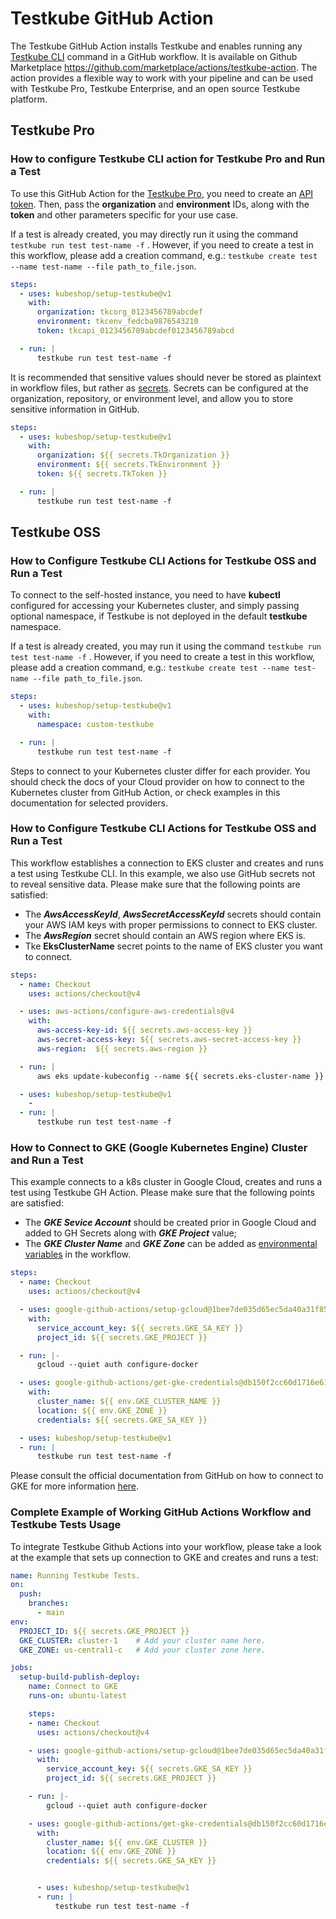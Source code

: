 # Testkube GitHub Action

The Testkube GitHub Action installs Testkube and enables running any [Testkube CLI](https://docs.testkube.io/cli/testkube) command in a GitHub workflow. It is available on Github Marketplace <https://github.com/marketplace/actions/testkube-action>.
The action provides a flexible way to work with your pipeline and can be used with Testkube Pro, Testkube Enterprise, and an open source Testkube platform.

## Testkube Pro

### How to configure Testkube CLI action for Testkube Pro and Run a Test

To use this GitHub Action for the [Testkube Pro](https://app.testkube.io/), you need to create an [API token](https://docs.testkube.io/testkube-pro/articles/organization-management/#api-tokens).
Then, pass the **organization** and **environment** IDs, along with the **token** and other parameters specific for your use case.

If a test is already created, you may directly run it using the command `testkube run test test-name -f` . However, if you need to create a test in this workflow, please add a creation command, e.g.: `testkube create test --name test-name --file path_to_file.json`.

```yaml
steps:
  - uses: kubeshop/setup-testkube@v1
    with:
      organization: tkcorg_0123456789abcdef
      environment: tkcenv_fedcba9876543210
      token: tkcapi_0123456789abcdef0123456789abcd

  - run: |
      testkube run test test-name -f 

```
It is recommended that sensitive values should never be stored as plaintext in workflow files, but rather as [secrets](https://docs.github.com/en/actions/security-guides/using-secrets-in-github-actions).  Secrets can be configured at the organization, repository, or environment level, and allow you to store sensitive information in GitHub.

```yaml
steps:
  - uses: kubeshop/setup-testkube@v1
    with:
      organization: ${{ secrets.TkOrganization }}
      environment: ${{ secrets.TkEnvironment }}
      token: ${{ secrets.TkToken }}

  - run: |
      testkube run test test-name -f 

 ```
## Testkube OSS

### How to Configure Testkube CLI Actions for Testkube OSS and Run a Test

To connect to the self-hosted instance, you need to have **kubectl** configured for accessing your Kubernetes cluster, and simply passing optional namespace, if Testkube is not deployed in the default **testkube** namespace. 

If a test is already created, you may run it using the command `testkube run test test-name -f` . However, if you need to create a test in this workflow, please add a creation command, e.g.: `testkube create test --name test-name --file path_to_file.json`.

```yaml
steps: 
  - uses: kubeshop/setup-testkube@v1
    with:
      namespace: custom-testkube

  - run: |
      testkube run test test-name -f 

```

Steps to connect to your Kubernetes cluster differ for each provider. You should check the docs of your Cloud provider on how to connect to the Kubernetes cluster from GitHub Action, or check examples in this documentation for selected providers.

### How to Configure Testkube CLI Actions for Testkube OSS and Run a Test

This workflow establishes a connection to EKS cluster and creates and runs a test using Testkube CLI. In this example, we also use GitHub secrets not to reveal sensitive data. Please make sure that the following points are satisfied:
- The **_AwsAccessKeyId_**, **_AwsSecretAccessKeyId_** secrets should contain your AWS IAM keys with proper permissions to connect to EKS cluster.
- The **_AwsRegion_** secret should contain an AWS region where EKS is.
- Tke **EksClusterName** secret points to the name of EKS cluster you want to connect.

```yaml
steps:   
  - name: Checkout
    uses: actions/checkout@v4

  - uses: aws-actions/configure-aws-credentials@v4
    with:
      aws-access-key-id: ${{ secrets.aws-access-key }}
      aws-secret-access-key: ${{ secrets.aws-secret-access-key }} 
      aws-region:  ${{ secrets.aws-region }}  

  - run: |
      aws eks update-kubeconfig --name ${{ secrets.eks-cluster-name }} --region ${{ secrets.aws-region }} 

  - uses: kubeshop/setup-testkube@v1
    - 
  - run: |
      testkube run test test-name -f 
```

### How to Connect to GKE (Google Kubernetes Engine) Cluster and Run a Test 

This example connects to a k8s cluster in Google Cloud, creates and runs a test using Testkube GH Action. Please make sure that the following points are satisfied:
- The **_GKE Sevice Account_** should be created prior in Google Cloud and added to GH Secrets along with **_GKE Project_** value;
- The **_GKE Cluster Name_** and **_GKE Zone_** can be added as [environmental variables](https://docs.github.com/en/actions/learn-github-actions/variables) in the workflow.

```yaml
steps:    
  - name: Checkout
    uses: actions/checkout@v4

  - uses: google-github-actions/setup-gcloud@1bee7de035d65ec5da40a31f8589e240eba8fde5
    with:
      service_account_key: ${{ secrets.GKE_SA_KEY }}
      project_id: ${{ secrets.GKE_PROJECT }}

  - run: |-
      gcloud --quiet auth configure-docker

  - uses: google-github-actions/get-gke-credentials@db150f2cc60d1716e61922b832eae71d2a45938f
    with:
      cluster_name: ${{ env.GKE_CLUSTER_NAME }}
      location: ${{ env.GKE_ZONE }}
      credentials: ${{ secrets.GKE_SA_KEY }}

  - uses: kubeshop/setup-testkube@v1
  - run: |
      testkube run test test-name -f 
```
Please consult the official documentation from GitHub on how to connect to GKE for more information [here](https://docs.github.com/en/actions/deployment/deploying-to-google-kubernetes-engine).

### Complete Example of Working GitHub Actions Workflow and Testkube Tests Usage
To integrate Testkube Github Actions into your workflow, please take a look at the example that sets up connection to GKE and creates and runs a test:

```yaml
name: Running Testkube Tests.
on:
  push:
    branches:
      - main
env:
  PROJECT_ID: ${{ secrets.GKE_PROJECT }}
  GKE_CLUSTER: cluster-1    # Add your cluster name here.
  GKE_ZONE: us-central1-c   # Add your cluster zone here.

jobs:
  setup-build-publish-deploy:
    name: Connect to GKE
    runs-on: ubuntu-latest

    steps:
    - name: Checkout
      uses: actions/checkout@v4

    - uses: google-github-actions/setup-gcloud@1bee7de035d65ec5da40a31f8589e240eba8fde5
      with:
        service_account_key: ${{ secrets.GKE_SA_KEY }}
        project_id: ${{ secrets.GKE_PROJECT }}

    - run: |-
        gcloud --quiet auth configure-docker

    - uses: google-github-actions/get-gke-credentials@db150f2cc60d1716e61922b832eae71d2a45938f
      with:
        cluster_name: ${{ env.GKE_CLUSTER }}
        location: ${{ env.GKE_ZONE }}
        credentials: ${{ secrets.GKE_SA_KEY }}


      - uses: kubeshop/setup-testkube@v1
      - run: |
          testkube run test test-name -f 
```

